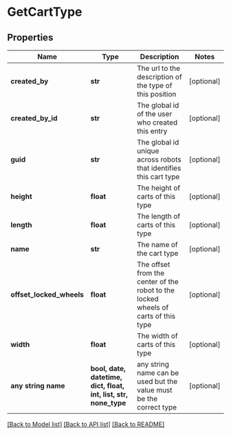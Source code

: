 # GetCartType


## Properties
Name | Type | Description | Notes
------------ | ------------- | ------------- | -------------
**created_by** | **str** | The url to the description of the type of this position | [optional] 
**created_by_id** | **str** | The global id of the user who created this entry | [optional] 
**guid** | **str** | The global id unique across robots that identifies this cart type | [optional] 
**height** | **float** | The height of carts of this type | [optional] 
**length** | **float** | The length of carts of this type | [optional] 
**name** | **str** | The name of the cart type | [optional] 
**offset_locked_wheels** | **float** | The offset from the center of the robot to the locked wheels of carts of this type | [optional] 
**width** | **float** | The width of carts of this type | [optional] 
**any string name** | **bool, date, datetime, dict, float, int, list, str, none_type** | any string name can be used but the value must be the correct type | [optional]

[[Back to Model list]](../README.md#documentation-for-models) [[Back to API list]](../README.md#documentation-for-api-endpoints) [[Back to README]](../README.md)


